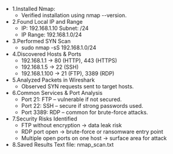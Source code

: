 - 1.Installed Nmap:
    - Verified installation using nmap --version. 
- 2.Found Local IP and Range 
    - IP: 192.168.1.10 Subnet: /24
    - IP Range: 192.168.1.0/24 
- 3.Performed SYN Scan 
    - sudo nmap -sS 192.168.1.0/24 
- 4.Discovered Hosts & Ports 
    - 192.168.1.1 → 80 (HTTP), 443 (HTTPS)
    - 192.168.1.5 → 22 (SSH)
    - 192.168.1.100 → 21 (FTP), 3389 (RDP) 
- 5.Analyzed Packets in Wireshark
    - Observed SYN requests sent to target hosts. 
- 6.Common Services & Port Analysis 
     - Port 21:  FTP – vulnerable if not secured.
     - Port 22: SSH – secure if strong passwords used.
     - Port 3389: RDP – common for brute-force attacks. 
- 7.Security Risks Identified 
     - FTP without encryption → data leak risk
     - RDP port open → brute-force or ransomware entry point
     - Multiple open ports on one host → surface area for attack 
- 8.Saved Results Text file: nmap_scan.txt
